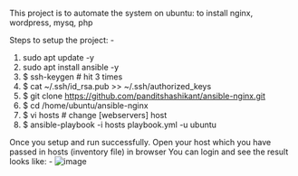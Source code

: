 This project is to automate the system on ubuntu: to install nginx, wordpress, mysq, php  

Steps to setup the project: -

1. sudo apt update -y
2. sudo apt install ansible -y
3. $ ssh-keygen # hit 3 times 
4. $ cat ~/.ssh/id_rsa.pub >> ~/.ssh/authorized_keys
5. $ git clone https://github.com/panditshashikant/ansible-nginx.git
6. $ cd /home/ubuntu/ansible-nginx
7. $ vi hosts # change [webservers] host
8. $ ansible-playbook -i hosts playbook.yml -u ubuntu

Once you setup and run successfully.
Open your host which you have passed in hosts (inventory file) in browser
You can login and see the result looks like: -
![image](https://user-images.githubusercontent.com/19287588/183235758-04e146c2-f32c-450b-acf9-1dc15dbe690e.png)
